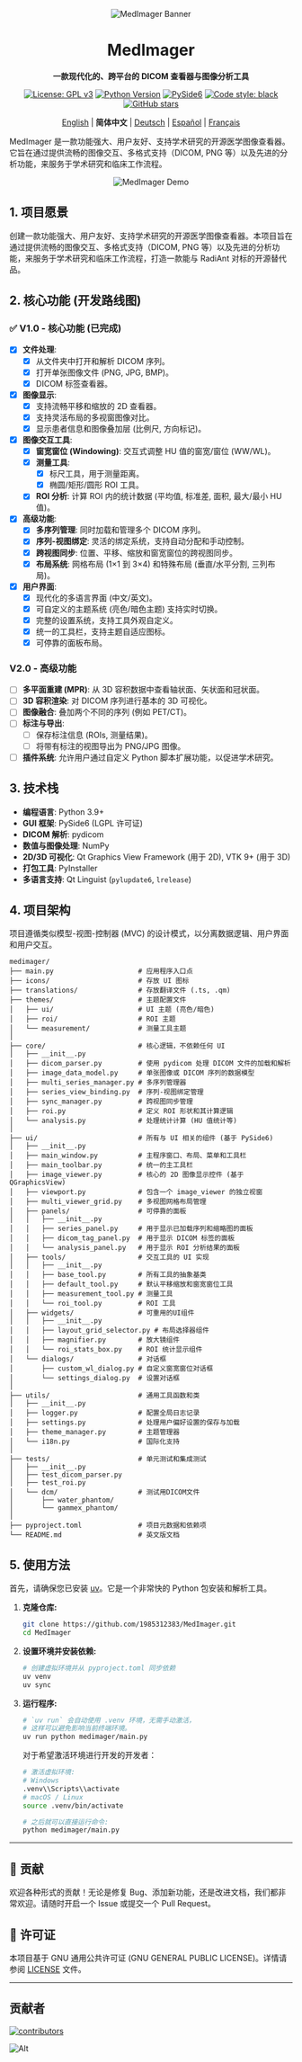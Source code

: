 <div align="center">

![MedImager Banner](medimager/icons/banner.png)

</div>

<div align="center">

# MedImager
**一款现代化的、跨平台的 DICOM 查看器与图像分析工具**

[![License: GPL v3](https://img.shields.io/badge/License-GPLv3-blue.svg)](https://www.gnu.org/licenses/gpl-3.0)
[![Python Version](https://img.shields.io/badge/Python-3.9+-brightgreen.svg)](https://www.python.org/)
[![PySide6](https://img.shields.io/badge/UI-PySide6-informational.svg)](https://www.qt.io/qt-for-python)
[![Code style: black](https://img.shields.io/badge/code%20style-black-000000.svg)](https://github.com/psf/black)
[![GitHub stars](https://img.shields.io/github/stars/1985312383/MedImager.svg?style=social&label=Star)](https://github.com/1985312383/MedImager)

[English](README.md) | **简体中文** | [Deutsch](README_de.md) | [Español](README_es.md) | [Français](README_fr.md)

</div>

MedImager 是一款功能强大、用户友好、支持学术研究的开源医学图像查看器。它旨在通过提供流畅的图像交互、多格式支持（DICOM, PNG 等）以及先进的分析功能，来服务于学术研究和临床工作流程。

<div align="center">

![MedImager Demo](preview.png)

</div>

## 1. 项目愿景

创建一款功能强大、用户友好、支持学术研究的开源医学图像查看器。本项目旨在通过提供流畅的图像交互、多格式支持（DICOM, PNG 等）以及先进的分析功能，来服务于学术研究和临床工作流程，打造一款能与 RadiAnt 对标的开源替代品。

## 2. 核心功能 (开发路线图)

### ✅ V1.0 - 核心功能 (已完成)
- [x] **文件处理**:
    - [x] 从文件夹中打开和解析 DICOM 序列。
    - [x] 打开单张图像文件 (PNG, JPG, BMP)。
    - [x] DICOM 标签查看器。
- [x] **图像显示**:
    - [x] 支持流畅平移和缩放的 2D 查看器。
    - [x] 支持灵活布局的多视窗图像对比。
    - [x] 显示患者信息和图像叠加层 (比例尺, 方向标记)。
- [x] **图像交互工具**:
    - [x] **窗宽窗位 (Windowing)**: 交互式调整 HU 值的窗宽/窗位 (WW/WL)。
    - [x] **测量工具**:
        - [x] 标尺工具，用于测量距离。
        - [x] 椭圆/矩形/圆形 ROI 工具。
    - [x] **ROI 分析**: 计算 ROI 内的统计数据 (平均值, 标准差, 面积, 最大/最小 HU 值)。
- [x] **高级功能**:
    - [x] **多序列管理**: 同时加载和管理多个 DICOM 序列。
    - [x] **序列-视图绑定**: 灵活的绑定系统，支持自动分配和手动控制。
    - [x] **跨视图同步**: 位置、平移、缩放和窗宽窗位的跨视图同步。
    - [x] **布局系统**: 网格布局 (1×1 到 3×4) 和特殊布局 (垂直/水平分割, 三列布局)。
- [x] **用户界面**:
    - [x] 现代化的多语言界面 (中文/英文)。
    - [x] 可自定义的主题系统 (亮色/暗色主题) 支持实时切换。
    - [x] 完整的设置系统，支持工具外观自定义。
    - [x] 统一的工具栏，支持主题自适应图标。
    - [x] 可停靠的面板布局。

### V2.0 - 高级功能
- [ ] **多平面重建 (MPR)**: 从 3D 容积数据中查看轴状面、矢状面和冠状面。
- [ ] **3D 容积渲染**: 对 DICOM 序列进行基本的 3D 可视化。
- [ ] **图像融合**: 叠加两个不同的序列 (例如 PET/CT)。
- [ ] **标注与导出**:
    - [ ] 保存标注信息 (ROIs, 测量结果)。
    - [ ] 将带有标注的视图导出为 PNG/JPG 图像。
- [ ] **插件系统**: 允许用户通过自定义 Python 脚本扩展功能，以促进学术研究。

## 3. 技术栈

* **编程语言**: Python 3.9+
* **GUI 框架**: PySide6 (LGPL 许可证)
* **DICOM 解析**: pydicom
* **数值与图像处理**: NumPy
* **2D/3D 可视化**: Qt Graphics View Framework (用于 2D), VTK 9+ (用于 3D)
* **打包工具**: PyInstaller
* **多语言支持**: Qt Linguist (`pylupdate6`, `lrelease`)

## 4. 项目架构

项目遵循类似模型-视图-控制器 (MVC) 的设计模式，以分离数据逻辑、用户界面和用户交互。

```
medimager/
├── main.py                     # 应用程序入口点
├── icons/                      # 存放 UI 图标
├── translations/               # 存放翻译文件 (.ts, .qm)
├── themes/                     # 主题配置文件
│   ├── ui/                     # UI 主题 (亮色/暗色)
│   ├── roi/                    # ROI 主题
│   └── measurement/            # 测量工具主题
│
├── core/                       # 核心逻辑，不依赖任何 UI
│   ├── __init__.py
│   ├── dicom_parser.py         # 使用 pydicom 处理 DICOM 文件的加载和解析
│   ├── image_data_model.py     # 单张图像或 DICOM 序列的数据模型
│   ├── multi_series_manager.py # 多序列管理器
│   ├── series_view_binding.py  # 序列-视图绑定管理
│   ├── sync_manager.py         # 跨视图同步管理
│   ├── roi.py                  # 定义 ROI 形状和其计算逻辑
│   └── analysis.py             # 处理统计计算 (HU 值统计等)
│
├── ui/                         # 所有与 UI 相关的组件 (基于 PySide6)
│   ├── __init__.py
│   ├── main_window.py          # 主程序窗口、布局、菜单和工具栏
│   ├── main_toolbar.py         # 统一的主工具栏
│   ├── image_viewer.py         # 核心的 2D 图像显示控件 (基于 QGraphicsView)
│   ├── viewport.py             # 包含一个 image_viewer 的独立视窗
│   ├── multi_viewer_grid.py    # 多视图网格布局管理
│   ├── panels/                 # 可停靠的面板
│   │   ├── __init__.py
│   │   ├── series_panel.py     # 用于显示已加载序列和缩略图的面板
│   │   ├── dicom_tag_panel.py  # 用于显示 DICOM 标签的面板
│   │   └── analysis_panel.py   # 用于显示 ROI 分析结果的面板
│   ├── tools/                  # 交互工具的 UI 实现
│   │   ├── __init__.py
│   │   ├── base_tool.py        # 所有工具的抽象基类
│   │   ├── default_tool.py     # 默认平移缩放和窗宽窗位工具
│   │   ├── measurement_tool.py # 测量工具
│   │   └── roi_tool.py         # ROI 工具
│   ├── widgets/                # 可重用的UI组件
│   │   ├── __init__.py
│   │   ├── layout_grid_selector.py # 布局选择器组件
│   │   ├── magnifier.py        # 放大镜组件
│   │   └── roi_stats_box.py    # ROI 统计显示组件
│   └── dialogs/                # 对话框
│       ├── custom_wl_dialog.py # 自定义窗宽窗位对话框
│       └── settings_dialog.py  # 设置对话框
│
├── utils/                      # 通用工具函数和类
│   ├── __init__.py
│   ├── logger.py               # 配置全局日志记录
│   ├── settings.py             # 处理用户偏好设置的保存与加载
│   ├── theme_manager.py        # 主题管理器
│   └── i18n.py                 # 国际化支持
│
├── tests/                      # 单元测试和集成测试
│   ├── __init__.py
│   ├── test_dicom_parser.py
│   ├── test_roi.py
│   └── dcm/                    # 测试用DICOM文件
│       ├── water_phantom/
│       └── gammex_phantom/
│
├── pyproject.toml              # 项目元数据和依赖项
└── README.md                   # 英文版文档
```

## 5. 使用方法

首先，请确保您已安装 [uv](https://github.com/astral-sh/uv)。它是一个非常快的 Python 包安装和解析工具。

1.  **克隆仓库:**
    ```bash
    git clone https://github.com/1985312383/MedImager.git
    cd MedImager
    ```

2.  **设置环境并安装依赖:**
    ```bash
    # 创建虚拟环境并从 pyproject.toml 同步依赖
    uv venv
    uv sync
    ```

3.  **运行程序:**
    ```bash
    # `uv run` 会自动使用 .venv 环境，无需手动激活，
    # 这样可以避免影响当前终端环境。
    uv run python medimager/main.py
    ```
    对于希望激活环境进行开发的开发者：
    ```bash
    # 激活虚拟环境:
    # Windows
    .venv\\Scripts\\activate
    # macOS / Linux
    source .venv/bin/activate
    
    # 之后就可以直接运行命令:
    python medimager/main.py
    ```

---

## 🤝 贡献

欢迎各种形式的贡献！无论是修复 Bug、添加新功能，还是改进文档，我们都非常欢迎。请随时开启一个 Issue 或提交一个 Pull Request。

## 📄 许可证

本项目基于 GNU 通用公共许可证 (GNU GENERAL PUBLIC LICENSE)。详情请参阅 [LICENSE](LICENSE) 文件。

---

## 贡献者

[![contributors](https://contrib.rocks/image?repo=1985312383/MedImager)](https://github.com/1985312383/MedImager/graphs/contributors)

![Alt](https://repobeats.axiom.co/api/embed/13581311607b3b5dcd5a54cdde3bad22212af439.svg "Repobeats analytics image")